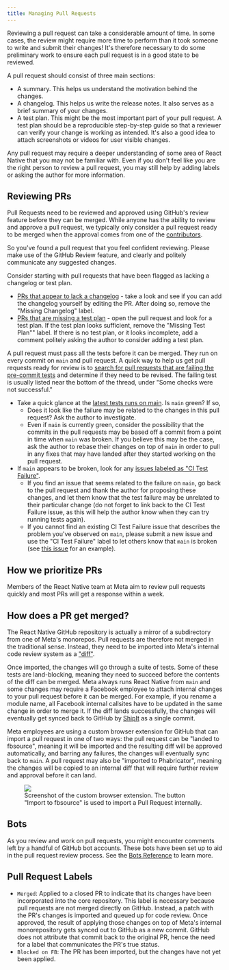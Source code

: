 ```yaml
---
title: Managing Pull Requests
---
```


Reviewing a pull request can take a considerable amount of time. In some cases, the review might require more time to perform than it took someone to write and submit their changes! It's therefore necessary to do some preliminary work to ensure each pull request is in a good state to be reviewed.

A pull request should consist of three main sections:

- A summary. This helps us understand the motivation behind the changes.
- A changelog. This helps us write the release notes. It also serves as a brief summary of your changes.
- A test plan. This might be the most important part of your pull request. A test plan should be a reproducible step-by-step guide so that a reviewer can verify your change is working as intended. It's also a good idea to attach screenshots or videos for user visible changes.

Any pull request may require a deeper understanding of some area of React Native that you may not be familiar with. Even if you don't feel like you are the right person to review a pull request, you may still help by adding labels or asking the author for more information.

## Reviewing PRs

Pull Requests need to be reviewed and approved using GitHub's review feature before they can be merged. While anyone has the ability to review and approve a pull request, we typically only consider a pull request ready to be merged when the approval comes from one of the [contributors](https://github.com/facebook/react-native/blob/main/ECOSYSTEM.md).

<!-- alex ignore clearly -->

So you've found a pull request that you feel confident reviewing. Please make use of the GitHub Review feature, and clearly and politely communicate any suggested changes.

Consider starting with pull requests that have been flagged as lacking a changelog or test plan.

- [PRs that appear to lack a changelog](https://github.com/facebook/react-native/pulls?utf8=%E2%9C%93&q=is%3Apr+is%3Aopen+label%3A%22Missing+Changelog%22+) - take a look and see if you can add the changelog yourself by editing the PR. After doing so, remove the "Missing Changelog" label.
- [PRs that are missing a test plan](https://github.com/facebook/react-native/pulls?q=is%3Apr+label%3A%22Missing+Test+Plan%22+is%3Aclosed) - open the pull request and look for a test plan. If the test plan looks sufficient, remove the "Missing Test Plan"" label. If there is no test plan, or it looks incomplete, add a comment politely asking the author to consider adding a test plan.

A pull request must pass all the tests before it can be merged. They run on every commit on `main` and pull request. A quick way to help us get pull requests ready for review is to [search for pull requests that are failing the pre-commit tests](https://github.com/facebook/react-native/pulls?utf8=%E2%9C%93&q=is%3Apr+is%3Aopen+label%3A%22CLA+Signed%22+status%3Afailure+) and determine if they need to be revised. The failing test is usually listed near the bottom of the thread, under "Some checks were not successful."

- Take a quick glance at the [latest tests runs on main](https://circleci.com/gh/facebook/react-native/tree/main). Is `main` green? If so,
  - Does it look like the failure may be related to the changes in this pull request? Ask the author to investigate.
  - Even if `main` is currently green, consider the possibility that the commits in the pull requests may be based off a commit from a point in time when `main` was broken. If you believe this may be the case, ask the author to rebase their changes on top of `main` in order to pull in any fixes that may have landed after they started working on the pull request.
- If `main` appears to be broken, look for any [issues labeled as "CI Test Failure"](https://github.com/facebook/react-native/issues?utf8=%E2%9C%93&q=is%3Aissue+is%3Aopen+label%3A%22%E2%9D%8CCI+Test+Failure%22+).
  - If you find an issue that seems related to the failure on `main`, go back to the pull request and thank the author for proposing these changes, and let them know that the test failure may be unrelated to their particular change (do not forget to link back to the CI Test Failure issue, as this will help the author know when they can try running tests again).
  - If you cannot find an existing CI Test Failure issue that describes the problem you've observed on `main`, please submit a new issue and use the "CI Test Failure" label to let others know that `main` is broken (see [this issue](https://github.com/facebook/react-native/issues/23108) for an example).

## How we prioritize PRs

Members of the React Native team at Meta aim to review pull requests quickly and most PRs will get a response within a week.

## How does a PR get merged?

The React Native GitHub repository is actually a mirror of a subdirectory from one of Meta's monorepos. Pull requests are therefore not merged in the traditional sense. Instead, they need to be imported into Meta's internal code review system as a ["diff"](https://www.phacility.com/phabricator/differential/). 

Once imported, the changes will go through a suite of tests. Some of these tests are land-blocking, meaning they need to succeed before the contents of the diff can be merged. Meta always runs React Native from `main` and some changes may require a Facebook employee to attach internal changes to your pull request before it can be merged. For example, if you rename a module name, all Facebook internal callsites have to be updated in the same change in order to merge it. If the diff lands successfully, the changes will eventually get synced back to GitHub by [ShipIt](https://github.com/facebook/fbshipit) as a single commit.

Meta employees are using a custom browser extension for GitHub that can import a pull request in one of two ways: the pull request can be "landed to fbsource", meaning it will be imported and the resulting diff will be approved automatically, and barring any failures, the changes will eventually sync back to `main`. A pull request may also be "imported to Phabricator", meaning the changes will be copied to an internal diff that will require further review and approval before it can land.

<figure>
  <img src="/img/importing-pull-requests.png" />
  <figcaption>Screenshot of the custom browser extension. The button "Import to fbsource" is used to import a Pull Request internally.</figcaption>
</figure>

## Bots

As you review and work on pull requests, you might encounter comments left by a handful of GitHub bot accounts. These bots have been set up to aid in the pull request review process. See the [Bots Reference](/contributing/bots-reference) to learn more.

## Pull Request Labels

- `Merged`: Applied to a closed PR to indicate that its changes have been incorporated into the core repository. This label is necessary because pull requests are not merged directly on GitHub. Instead, a patch with the PR's changes is imported and queued up for code review. Once approved, the result of applying those changes on top of Meta's internal monorepository gets synced out to GitHub as a new commit. GitHub does not attribute that commit back to the original PR, hence the need for a label that communicates the PR's true status.
- `Blocked on FB`: The PR has been imported, but the changes have not yet been applied.
